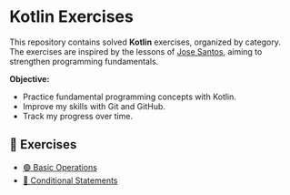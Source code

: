 # Kotlin Exercises

This repository contains solved **Kotlin** exercises, organized by category.
The exercises are inspired by the lessons of [Jose Santos](https://www.youtube.com/@airamez), aiming
to strengthen programming fundamentals.

**Objective:**

- Practice fundamental programming concepts with Kotlin.
- Improve my skills with Git and GitHub.
- Track my progress over time.

## 📌 Exercises

- [🟢 Basic Operations](basic_operations/README.md)
- [🔴 Conditional Statements](if_command/README.md)